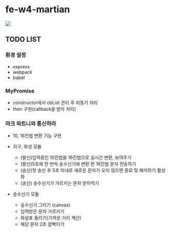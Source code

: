 # fe-w4-martian

![](https://images.theconversation.com/files/96726/original/image-20150930-19533-1by0fu3.jpg?ixlib=rb-1.1.0&rect=0%2C0%2C2000%2C970&q=45&auto=format&w=1356&h=668&fit=crop)

## TODO LIST

### 환경 설정

- express
- webpack
- babel

### MyPromise

- constructor에서 cbList 관리 후 비동기 처리
- then 구현(callback을 받아 처리)

### 마크 와트니와 통신하라

- 10, 16진법 변환 기능 구현

- 지구, 화성 모듈

  - (발신)입력중인 10진법을 16진법으로 실시간 변환, 보여주기
  - (발신)5초에 한 번씩 송수신기에 변환 한 16진법 문자 전송하기
  - (송신)첫 송신 후 5초 이내로 새로운 문자가 오지 않으면 종료 및 해석하기 활성화
  - (송신) 송수신기가 가르키는 문자 받아적기

- 송수신기 모듈

  - 송수신기 그리기 (canvas)
  - 입력받은 문자 가르키기
  - 화살표 돌리기(가까운 거리 계산)
  - 해당 문자 2초 깜빡이기
